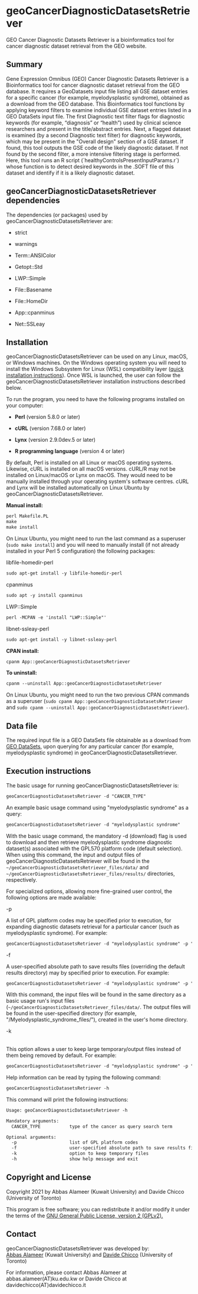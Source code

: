 # geoCancerDiagnosticDatasetsRetriever
GEO Cancer Diagnostic Datasets Retriever is a bioinformatics tool for cancer diagnostic dataset retrieval from the GEO website.
## Summary
<p>Gene Expression Omnibus (GEO) Cancer Diagnostic Datasets Retriever is a Bioinformatics tool for cancer diagnostic dataset retrieval from the GEO database. It requires a GeoDatasets input file listing all GSE dataset entries for a specific cancer (for example, myelodysplastic syndrome), obtained as a download from the GEO database. This Bioinformatics tool functions by applying keyword filters to examine individual GSE dataset entries listed in a GEO DataSets input file. The first Diagnostic text filter flags for diagnostic keywords (for example, “diagnosis” or “health”) used by clinical science researchers and present in the title/abstract entries. Next, a flagged dataset is examined (by a second Diagnostic text filter) for diagnostic keywords, which may be present in the "Overall design" section of a GSE dataset. If found, this tool outputs the GSE code of the likely diagnostic dataset. If not found by the second filter, a more intensive filtering stage is performed. Here, this tool runs an R script (`healthyControlsPresentInputParams.r`) whose function is to detect desired keywords in the .SOFT file of this dataset and identify if it is a likely diagnostic dataset.</p>

## geoCancerDiagnosticDatasetsRetriever dependencies
The dependencies (or packages) used by geoCancerDiagnosticDatasetsRetriever are:

<p><ul><li>strict</li></ul></p>
<p><ul><li>warnings</li></ul></p>
<p><ul><li>Term::ANSIColor</li></ul></p>
<p><ul><li>Getopt::Std</li></ul></p>
<p><ul><li>LWP::Simple</li></ul></p>
<p><ul><li>File::Basename</li></ul></p>
<p><ul><li>File::HomeDir</li></ul></p>
<p><ul><li>App::cpanminus</li></ul></p>
<p><ul><li>Net::SSLeay</li></ul></p>


## Installation
geoCancerDiagnosticDatasetsRetriever can be used on any Linux, macOS, or Windows machines. On the Windows operating system you will need to install the Windows Subsystem for Linux (WSL) compatibility layer (<a href="https://docs.microsoft.com/en-us/windows/wsl/install" target="_blank" rel="noopener noreferrer">quick installation instructions</a>). Once WSL is launched, the user can follow the geoCancerDiagnosticDatasetsRetriever installation instructions described below.

To run the program, you need to have the following programs installed on your computer:

<p><ul><li><b>Perl</b> (version 5.8.0 or later)</li></ul></p>
<p><ul><li><b>cURL</b> (version 7.68.0 or later)</li></ul></p>
<p><ul><li><b>Lynx</b> (version 2.9.0dev.5 or later)</li></ul></p>
<p><ul><li><b>R programming language</b> (version 4 or later)</li></ul></p>
By default, Perl is installed on all Linux or macOS operating systems. Likewise, cURL is installed on all macOS versions. cURL/R may not be installed on Linux/macOS or Lynx on macOS. They would need to be manually installed through your operating system's software centres. cURL and Lynx will be installed automatically on Linux Ubuntu by geoCancerDiagnosticDatasetsRetriever.
<p></p>

<b>Manual install:</b>
```diff
perl Makefile.PL
make
make install
```

On Linux Ubuntu, you might need to run the last command as a superuser
(`sudo make install`) and you will need to manually install (if not
already installed in your Perl 5 configuration) the following packages:

libfile-homedir-perl

```diff
sudo apt-get install -y libfile-homedir-perl
```
cpanminus

```diff
sudo apt -y install cpanminus
```
LWP::Simple

```diff
perl -MCPAN -e 'install "LWP::Simple"'
```

libnet-ssleay-perl

```diff
sudo apt-get install -y libnet-ssleay-perl
```

<b>CPAN install:</b>

```diff
cpanm App::geoCancerDiagnosticDatasetsRetriever
```

<b>To uninstall:</b>

```diff
cpanm --uninstall App::geoCancerDiagnosticDatasetsRetriever
```
On Linux Ubuntu, you might need to run the two previous CPAN commands as a superuser (`sudo cpanm App::geoCancerDiagnosticDatasetsRetriever` and `sudo cpanm --uninstall App::geoCancerDiagnosticDatasetsRetriever`).

## Data file
The required input file is a GEO DataSets file obtainable as a download  from <a href="https://www.ncbi.nlm.nih.gov/gds/" target="_blank" rel="noopener noreferrer">GEO DataSets</a>, upon querying for any particular cancer (for example, myelodysplastic syndrome) in geoCancerDiagnosticDatasetsRetriever.

## Execution instructions
The basic usage for running geoCancerDiagnosticDatasetsRetriever is:

```diff
geoCancerDiagnosticDatasetsRetriever -d "CANCER_TYPE"
```

An example basic usage command using "myelodysplastic syndrome" as a query: 

```diff
geoCancerDiagnosticDatasetsRetriever -d "myelodysplastic syndrome"
```
With the basic usage command, the mandatory -d (download) flag is used to download and then retrieve myelodysplastic syndrome diagnostic dataset(s) associated with the GPL570 platform code (default selection). When using this command, the input and output files of geoCancerDiagnosticDatasetsRetriever will be found in the `~/geoCancerDiagnosticDatasetsRetriever_files/data/` and `~/geoCancerDiagnosticDatasetsRetriever_files/results/` directories, respectively.

For specialized options, allowing more fine-grained user control, the following options are made available:

-p <list of GPL platform codes>

A list of GPL platform codes may be specified prior to execution, for expanding diagnostic datasets retrieval for a particular cancer (such as myelodysplastic syndrome). For example:

```diff
geoCancerDiagnosticDatasetsRetriever -d "myelodysplastic syndrome" -p "GPL570 GPL97 GPL96"
```

-f <user-specified absolute path to save results files>

A user-specified absolute path to save results files (overriding the default results directory) may by specified prior to execution. For example:

```diff
geoCancerDiagnosticDatasetsRetriever -d "myelodysplastic syndrome" -p "GPL570 GPL97 GPL96" -f "/Myelodysplastic_syndrome_files/"
```

With this command, the input files will be found in the same directory as a basic usage run's input files (`~/geoCancerDiagnosticDatasetsRetriever_files/data/`. The output files will be found in the user-specified directory (for example, "/Myelodysplastic_syndrome_files/"), created in the user's home directory.

-k <option to keep temporary files>

This option allows a user to keep large temporary/output files instead of them
being removed by default. For example:

```diff
geoCancerDiagnosticDatasetsRetriever -d "myelodysplastic syndrome" -p "GPL570 GPL97 GPL96" -f "/Myelodysplastic_syndrome_files/" -k
```

<p>Help information can be read by typing the following command:</p>

```diff
geoCancerDiagnosticDatasetsRetriever -h
```

<p>This command will print the following instructions:</p>

```diff
Usage: geoCancerDiagnosticDatasetsRetriever -h

Mandatory arguments:
  CANCER_TYPE           type of the cancer as query search term

Optional arguments:
  -p                    list of GPL platform codes
  -f                    user-specified absolute path to save results files
  -k                    option to keep temporary files
  -h                    show help message and exit
```

## Copyright and License

Copyright 2021 by Abbas Alameer (Kuwait University) and Davide Chicco (University of Toronto)

This program is free software; you can redistribute it and/or modify
it under the terms of the <a href="http://www.gnu.org/licenses/gpl-2.0-standalone.html" target="_blank" rel="noopener noreferrer">GNU General Public License, version 2 (GPLv2).</a>

## Contact
<p>geoCancerDiagnosticDatasetsRetriever was developed by:<br>
<a href="http://kuweb.ku.edu.kw/biosc/People/AcademicStaff/Dr.AbbasAlameer/index.htm" target="_blank" rel="noopener noreferrer">Abbas Alameer</a> (Kuwait University) and <a href="http://www.DavideChicco.it" target="_blank" rel="noopener noreferrer">Davide Chicco</a> (University of Toronto)</br>

For information, please contact Abbas Alameer at abbas.alameer(AT)ku.edu.kw or Davide Chicco at davidechicco(AT)davidechicco.it</p>
